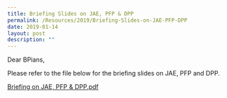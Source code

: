 ```yaml
---
title: Briefing Slides on JAE, PFP & DPP
permalink: /Resources/2019/Briefing-Slides-on-JAE-PFP-DPP
date: 2019-01-14
layout: post
description: ""
---
```

Dear BPians,

  

Please refer to the file below for the briefing slides on JAE, PFP and DPP.

  

[Briefing on JAE, PFP & DPP.pdf](/files/Briefing%20on%20JAE,%20PFP%20&%20DPP.pdf)